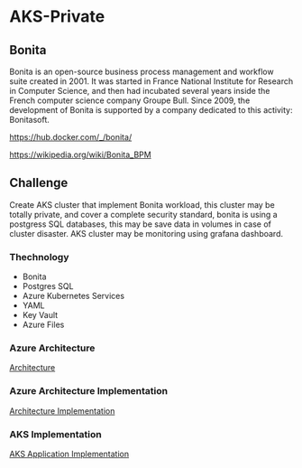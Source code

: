 # AKS-Private

## Bonita
Bonita is an open-source business process management and workflow suite created in 2001. It was started in France National Institute for Research in Computer Science, and then had incubated several years inside the French computer science company Groupe Bull. Since 2009, the development of Bonita is supported by a company dedicated to this activity: Bonitasoft.

https://hub.docker.com/_/bonita/

https://wikipedia.org/wiki/Bonita_BPM

## Challenge

Create AKS cluster that implement Bonita workload, this cluster may be totally private, and cover a complete security standard, bonita is using a postgress SQL databases, this may be save data in volumes in case of cluster disaster. AKS cluster may be monitoring using grafana dashboard.

### Thechnology

* Bonita
* Postgres SQL
* Azure Kubernetes Services
* YAML
* Key Vault
* Azure Files

### Azure Architecture

[Architecture](https://github.com/RodrigoVeraSYS/AKS-Private/blob/main/Docs/AzureArquitecture.md "Architecture")

### Azure Architecture Implementation

[Architecture Implementation](https://github.com/RodrigoVeraSYS/AKS-Private/blob/main/Docs/AzureArchitectureImplementation.md "Architecture Implementation")

### AKS Implementation

[AKS Application Implementation](https://github.com/RodrigoVeraSYS/AKS-Private/blob/main/Docs/AKSImplementation.md "AKS Application Implementation")


